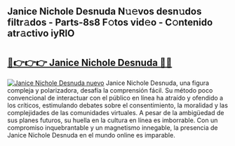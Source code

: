 ## Janice Nichole Desnuda N𝚞𝚎vos desn𝚞dos filtr𝚊dos - Parts-8s8 F𝚘tos vid𝚎o - C𝚘ntenido atr𝚊ctivo iyRlO

# <h2><a href="http://mb60h7.tromn.icu/?c=Janice+Nichole+Desnuda">🔗👉👉👉 Janice Nichole Desnuda 🔗🔗</a></h2>

[![Janice Nichole Desnuda nuevo](https://i.imgur.com/pEAQMta.gif)](http://mb60h7.tromn.icu/?c=Janice+Nichole+Desnuda)
Janice Nichole Desnuda, una figura compleja y polarizadora, desafía la comprensión fácil. Su método poco convencional de interactuar con el público en línea ha atraído y ofendido a los críticos, estimulando debates sobre el consentimiento, la moralidad y las complejidades de las comunidades virtuales. A pesar de la ambigüedad de sus planes futuros, su huella en la cultura en línea es imborrable. Con un compromiso inquebrantable y un magnetismo innegable, la presencia de Janice Nichole Desnuda en el mundo online es imparable.
